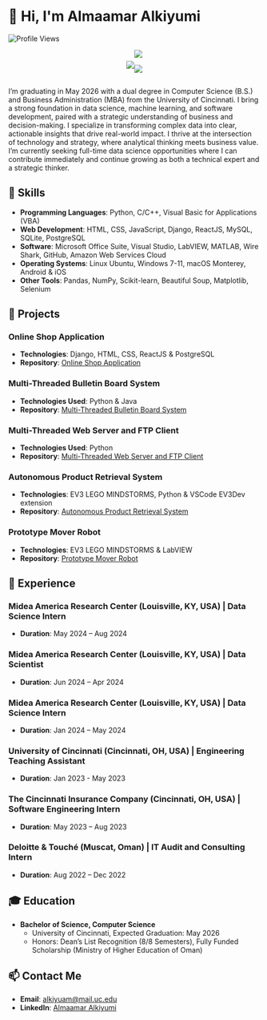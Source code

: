 # 👋 Hi, I'm Almaamar Alkiyumi

![Profile Views](https://komarev.com/ghpvc/?username=AAlkiyumi&color=blue)

<div align="center" >
<div  style="display: inline-flex; align-items: center;">

<a href="https://github.com/anuraghazra/github-readme-stats">
  <img align="center" src="https://github-readme-stats.vercel.app/api?username=AAlkiyumi&count_private=true&layout=compact&show_icons=true&hide_border=true&theme=prussian&border_radius=15&width=325&line_height=20&hide=stars" />
</a>

<hl/>

<a href="https://github.com/anuraghazra/convoychat">
  <img align="center" src="https://github-readme-stats.vercel.app/api/top-langs/?username=AAlkiyumi&layout=compact&theme=prussian&&langs_count=6&hide_border=true&border_radius=15&" />
</a>

![](https://github-readme-streak-stats.herokuapp.com/?user=AAlkiyumi&theme=dark&hide_border=false)<br/>
</div>
</div>

I’m graduating in May 2026 with a dual degree in Computer Science (B.S.) and Business Administration (MBA) from the University of Cincinnati. I bring a strong foundation in data science, machine learning, and software development, paired with a strategic understanding of business and decision-making. I specialize in transforming complex data into clear, actionable insights that drive real-world impact. I thrive at the intersection of technology and strategy, where analytical thinking meets business value. I’m currently seeking full-time data science opportunities where I can contribute immediately and continue growing as both a technical expert and a strategic thinker.

## 🚀 Skills
- **Programming Languages**: Python, C/C++, Visual Basic for Applications (VBA)
- **Web Development**: HTML, CSS, JavaScript, Django, ReactJS, MySQL, SQLite, PostgreSQL
- **Software**: Microsoft Office Suite, Visual Studio, LabVIEW, MATLAB, Wire Shark, GitHub, Amazon Web Services Cloud
- **Operating Systems**: Linux Ubuntu, Windows 7-11, macOS Monterey, Android & iOS
- **Other Tools**: Pandas, NumPy, Scikit-learn, Beautiful Soup, Matplotlib, Selenium

## 🌟 Projects
### Online Shop Application
- **Technologies**: Django, HTML, CSS, ReactJS & PostgreSQL
- **Repository**: [Online Shop Application](https://github.com/AAlkiyumi/online-shop-application)

### Multi-Threaded Bulletin Board System
- **Technologies Used**: Python & Java
- **Repository**: [Multi-Threaded Bulletin Board System](https://github.com/AAlkiyumi/networking_final_project)

### Multi-Threaded Web Server and FTP Client
- **Technologies Used**: Python
- **Repository**: [Multi-Threaded Web Server and FTP Client](https://github.com/AAlkiyumi/Multi-Threaded-Web-Server-and-FTP-Client)

### Autonomous Product Retrieval System
- **Technologies**: EV3 LEGO MINDSTORMS, Python & VSCode EV3Dev extension
- **Repository**: [Autonomous Product Retrieval System]()

### Prototype Mover Robot
- **Technologies**: EV3 LEGO MINDSTORMS & LabVIEW
- **Repository**: [Prototype Mover Robot]()

## 💼 Experience
### Midea America Research Center (Louisville, KY, USA) | Data Science Intern
- **Duration**: May 2024 – Aug 2024

### Midea America Research Center (Louisville, KY, USA) | Data Scientist
- **Duration**: Jun 2024 – Apr 2024

### Midea America Research Center (Louisville, KY, USA) | Data Science Intern
- **Duration**: Jan 2024 – May 2024

### University of Cincinnati (Cincinnati, OH, USA) | Engineering Teaching Assistant
- **Duration**: Jan 2023 - May 2023

### The Cincinnati Insurance Company (Cincinnati, OH, USA) | Software Engineering Intern
- **Duration**: May 2023 – Aug 2023

### Deloitte & Touché (Muscat, Oman) | IT Audit and Consulting Intern
- **Duration**: Aug 2022 – Dec 2022

## 🎓 Education
- **Bachelor of Science, Computer Science**
  - University of Cincinnati, Expected Graduation: May 2026
  - Honors: Dean’s List Recognition (8/8 Semesters), Fully Funded Scholarship (Ministry of Higher Education of Oman)

## 📫 Contact Me
- **Email**: alkiyuam@mail.uc.edu
- **LinkedIn**: [Almaamar Alkiyumi](https://www.linkedin.com/in/AlmaamarAlkiyumi/)
